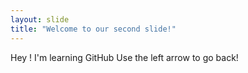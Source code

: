```yaml
---
layout: slide
title: "Welcome to our second slide!"
---
```

Hey ! I'm learning GitHub
Use the left arrow to go back!
